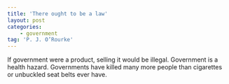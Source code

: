 ```yaml
---
title: 'There ought to be a law'
layout: post
categories:
    - government
tag: 'P. J. O’Rourke'
---
```


If government were a product, selling it would be illegal. Government is a health hazard. Governments have killed many more people than cigarettes or unbuckled seat belts ever have.